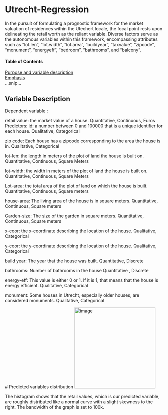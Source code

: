 # Utrecht-Regression
In the pursuit of formulating a prognostic framework for the market valuation of residences within the Utechert locale, the focal point rests upon delineating the retail worth as the reliant variable. Diverse factors serve as the autonomous variables within this framework, encompassing attributes such as “lot.len”, “lot.width”, “lot.area”, “buildyear”, “taxvalue”, “zipcode”, “monument”, “energyeff”, “bedroom”, “bathrooms”, and “balcony”. 

#### Table of Contents  
[Purpose and variable description](#headers)  
[Emphasis](#emphasis)  
...snip...    
<a name="headers"/>
## Variable Description
Dependent variable :

retail value: the market value of a house. 
Quantitative, Continuous, Euros
Predictors:
id: a number between 0 and 100000 that is a unique identifier for each house. 
Qualitative, Categorical

zip code: Each house has a zipcode corresponding to the area the house is in. 
Qualitative, Categorical

lot-len: the length in meters of the plot of land the house is built on.
Quantitative, Continuous, Square Meters

lot-width: the width in meters of the plot of land the house is built on. 
Quantitative, Continuous, Square Meters

Lot-area: the total area of the plot of land on which the house is built. 
Quantitative, Continuous, Square meters

house-area: The living area of the house is in square meters.
Quantitative, Continuous, Square meters

Garden-size: The size of the garden in square meters.
Quantitative, Continuous, Square meters

x-coor: the x-coordinate describing the location of the house.
Qualitative, Categorical

y-coor: the y-coordinate describing the location of the house. 
Qualitative, Categorical

build year: The year that the house was built.
Quantitative, Discrete

bathrooms: Number of bathrooms in the house
Quantitative , Discrete

energy-eff: This value is either 0 or 1. If it is 1, that means that the house is energy efficient. 
Qualitative, Categorical

monument: Some houses in Utrecht, especially older houses, are considered monuments. 
Qualitative, Categorical

<a name="Variable Distribution"/>
# Predicted variables distribution
<img width="259" alt="image" src="https://github.com/AbdelrahmanShehataS/Utrecht-Regression/assets/125851664/c57c61f5-e5cb-4827-b65c-fc7aa62d6af2">


The histogram shows that the retail values, which is our predicted variable, are roughly distributed like a normal curve with a slight skewness to the right. The bandwidth of the graph is set to 100k. 
